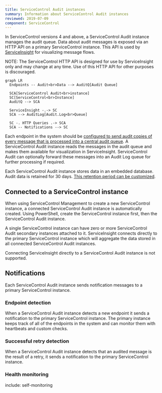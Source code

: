 ```yaml
---
title: ServiceControl Audit instances
summary: Information about ServiceControl Audit instances
reviewed: 2019-07-09
component: ServiceControl
---
```


In ServiceControl versions 4 and above, a ServiceControl Audit instance manages the audit queue. Data about audit messages is exposed via an HTTP API on a primary ServiceControl instance. This API is used by [ServiceInsight](/serviceinsght/) for visualizing message flows. 

NOTE: The ServiceControl HTTP API is designed for use by ServiceInsight only and may change at any time. Use of this HTTP API for other purposes is discouraged.

```mermaid
graph LR
  Endpoints -- Audit<br>Data --> AuditQ[Audit Queue]

  SCA[ServiceControl Audit<br>instance]	
  SC[ServiceControl<br>Instance]
  AuditQ --> SCA

  ServiceInsight -.-> SC
  SCA --> AuditLog[Audit.Log<br>Queue]

  SC -. HTTP Queries .-> SCA
  SCA -- Notifications --> SC
```

Each endpoint in the system should be [configured to send audit copies of every message that is processed into a central audit queue](/nservicebus/operations/auditing.md). A ServiceControl Audit instance reads the messages in the audit queue and makes them available for visualization in ServiceInsight. ServiceControl Audit can optionally forward these messages into an Audit Log queue for further processing if required.

Each ServiceControl Audit instance stores data in an embedded database. Audit data is retained for 30 days. [This retention period can be customized](./installation/creating-config-file.md#data-retention).

## Connected to a ServiceControl instance

When using ServiceControl Management to create a new ServiceControl instance, a connected ServiceControl Audit instance is automatically created. Using PowerShell, create the ServiceControl instance first, then the ServiceControl Audit instance. 

A single ServiceControl instance can have zero or more ServiceControl Audit secondary instances attached to it. ServiceInsight connects directly to the primary ServiceControl instance which will aggregate the data stored in all connected ServiceControl Audit instances.

Connecting ServiceInsight directly to a ServiceControl Audit instance is not supported.

## Notifications

Each ServiceControl Audit instance sends notification messages to a primary ServiceControl instance.

### Endpoint detection

When a ServiceControl Audit instance detects a new endpoint it sends a notification to the primary ServiceControl instance. The primary instance keeps track of all of the endpoints in the system and can monitor them with heartbeats and custom checks.

### Successful retry detection

When a ServiceControl Audit instance detects that an audited message is the result of a retry, it sends a notification to the primary ServiceControl instance.

### Health monitoring

include: self-monitoring